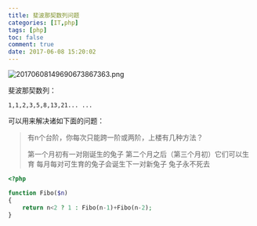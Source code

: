 ```yaml
---
title: 斐波那契数列问题
categories: [IT,php]
tags: [php]
toc: false
comment: true
date: 2017-06-08 15:20:02
---
```


![20170608149690673867363.png](http://o9xbyqajf.bkt.clouddn.com/20170608149690673867363.png)

斐波那契数列：

```
1,1,2,3,5,8,13,21... ...
```


<!--more-->

可以用来解决诸如下面的问题：
> 有n个台阶，你每次只能跨一阶或两阶，上楼有几种方法？
> 
> 第一个月初有一对刚诞生的兔子
第二个月之后（第三个月初）它们可以生育
每月每对可生育的兔子会诞生下一对新兔子
兔子永不死去



``` php
<?php

function Fibo($n)
{
	return n<2 ? 1 : Fibo(n-1)+Fibo(n-2);
}
```
